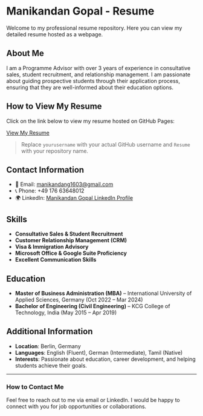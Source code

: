 # Manikandan Gopal - Resume

Welcome to my professional resume repository. Here you can view my detailed resume hosted as a webpage.

## About Me
I am a Programme Advisor with over 3 years of experience in consultative sales, student recruitment, and relationship management. I am passionate about guiding prospective students through their application process, ensuring that they are well-informed about their education options.

## How to View My Resume
Click on the link below to view my resume hosted on GitHub Pages:

[View My Resume](https://yourusername.github.io/Resume/)

> Replace `yourusername` with your actual GitHub username and `Resume` with your repository name.

## Contact Information
- 📧 Email: [manikandang1603@gmail.com](mailto:manikandang1603@gmail.com)
- 📞 Phone: +49 176 63648012
- 🌍 LinkedIn: [Manikandan Gopal LinkedIn Profile](https://linkedin.com/in/manikandan-gopal-856a321b4)

## Skills
- **Consultative Sales & Student Recruitment**
- **Customer Relationship Management (CRM)**
- **Visa & Immigration Advisory**
- **Microsoft Office & Google Suite Proficiency**
- **Excellent Communication Skills**

## Education
- **Master of Business Administration (MBA)** – International University of Applied Sciences, Germany (Oct 2022 – Mar 2024)
- **Bachelor of Engineering (Civil Engineering)** – KCG College of Technology, India (May 2015 – Apr 2019)

## Additional Information
- **Location**: Berlin, Germany  
- **Languages**: English (Fluent), German (Intermediate), Tamil (Native)  
- **Interests**: Passionate about education, career development, and helping students achieve their goals.

---

### How to Contact Me
Feel free to reach out to me via email or LinkedIn. I would be happy to connect with you for job opportunities or collaborations.

